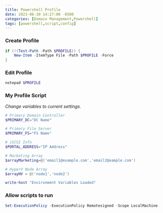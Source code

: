 ```yaml
---
title: Powershell Profile
date: 2023-06-30 14:27:00 -0500
categories: [Domain Management,Powershell]
tags: [powershell,script,config]
---
```


### Create Profile
```powershell
if (!(Test-Path -Path $PROFILE)) {
    New-Item -ItemType File -Path $PROFILE -Force
}
```

### Edit Profile
```powershell
notepad $PROFILE
```

### My Profile Script
*Change variables to current settings.*
```powershell
# Primary Domain Controller
$PRIMARY_DC="DC Name"

# Primary File Server
$PRIMARY_FS="FS Name"

# iSCSI Info
$PORTAL_ADDRESS="IP Address"

# Marketing Array
$arrayMarketing=@('email1@example.com','email2@eample.com')

# HyperV Node Array
$arrayHV = @('node1','node2')

write-host "Environment Variables Loaded"
```

### Allow scripts to run
```powershell
Set-ExecutionPolicy -ExecutionPolicy Remotesigned -Scope LocalMachine
```
